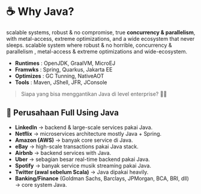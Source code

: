 # ☕ Why Java?

scalable systems, robust & no compromise, true **concurrency & parallelism**, with metal-access, extreme optimizations, and a wide ecosystem that never sleeps. scalable system where robust & no horrible, concurrency & parallelism , metal-access & extreme optimizations and wide-ecosystem.

* **Runtimes** : OpenJDK, GraalVM, MicroEJ
* **Framwks** : Spring, Quarkus, Jakarta EE
* **Optimizes** : GC Tunning, NativeAOT
* **Tools** : Maven, JShell, JFR, JConsole

> Siapa yang bisa menggantikan Java di level enterprise? 🤷🏻

## 🏬 Perusahaan Full Using Java

* **LinkedIn** → backend & large-scale services pakai Java.
* **Netflix** → microservices architecture mostly Java + Spring.
* **Amazon (AWS)** → banyak core service di Java.
* **eBay** → high-scale transactions pakai Java stack.
* **Airbnb** → backend services with Java.
* **Uber** → sebagian besar real-time backend pakai Java.
* **Spotify** → banyak service musik streaming pakai Java.
* **Twitter (awal sebelum Scala)** → Java dipakai heavily.
* **Banking/Finance** (Goldman Sachs, Barclays, JPMorgan, BCA, BRI, dll) → core system Java.
